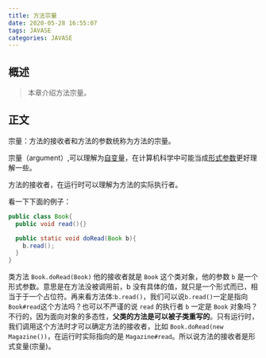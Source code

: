 ```yaml
---
title: 方法宗量
date: 2020-05-28 16:55:07
tags: JAVASE
categories: JAVASE
---
```


## 概述

> 本章介绍方法宗量。

<!--more-->

## 正文

宗量：方法的接收者和方法的参数统称为方法的宗量。

宗量（argument）,可以理解为[自变量](https://en.wikipedia.org/wiki/Argument_of_a_function)，在计算机科学中可能当成[形式参数](https://en.wikipedia.org/wiki/Parameter_(computer_programming))更好理解一些。

方法的接收者，在运行时可以理解为方法的实际执行者。

看一下下面的例子：

```java
public class Book{
  public void read(){}

  public static void doRead(Book b){
    b.read();
  }
}
```

类方法 `Book.doRead(Book)` 他的接收者就是 `Book` 这个类对象，他的参数 `b` 是一个形式参数。意思是在方法没被调用前，b 没有具体的值，就只是一个形式而已，相当于于一个占位符。再来看方法体:`b.read()`，我们可以说`b.read()`一定是指向`Book#read`这个方法吗？也可以不严谨的说 `read` 的执行者 `b` 一定是 `Book` 对象吗？不行的，因为面向对象的多态性，**父类的方法是可以被子类重写的**。只有运行时，我们调用这个方法时才可以确定方法的接收者，比如 `Book.doRead(new Magazine())`，在运行时实际指向的是 `Magazine#read`。所以说方法的接收者是形式变量(宗量)。